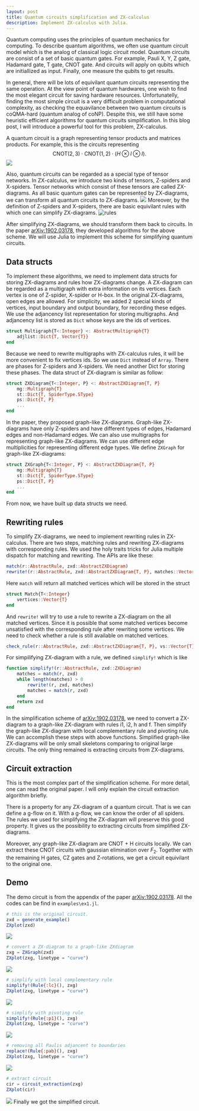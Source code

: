 ```yaml
---
layout: post
title: Quantum circuits simplification and ZX-calculus
description: Implement ZX-calculus with Julia.
---
```


Quantum computing uses the principles of quantum mechanics for computing. To describe quantum algorithms, we often use quantum circuit model which is the analog of classical logic circuit model. Quantum circuits are consist of a set of basic quantum gates. For example, Pauli X, Y, Z gate, Hadamard gate, T gate, CNOT gate. And circuits will apply on qubits which are initiallized as input. Finally, one measure the qubits to get results.

In general, there will be lots of equivilant quantum circuits representing the same operation. At the view point of quantum hardwares, one wish to find the most elegant circuit for saving hardware resources. Unfortunatelly, finding the most simple circuit is a very difficult problem in computational complexity, as checking the equavilance between two quantum circuits is coQMA-hard (quantum analog of coNP). Despite this, we still have some heuristic efficient algorithms for quantum circuits simplification. In this blog post, I will introduce a powerful tool for this problem, ZX-calculus.

A quantum circuit is a graph representing tensor products and matrices products. For example, this is the circuits representing 
$$
\mathrm{CNOT}(2,3)\cdot\mathrm{CNOT}(1,2)\cdot(H\otimes I\otimes I).
$$
![](\assets\blog_res\ZX\cir1.png)

Also, quantum circuits can be regarded as a special type of tensor networks. In ZX-calculus, we introduce two kinds of tensors, Z-spiders and X-spiders. Tensor networks which consist of these tensors are called ZX-diagrams. As all basic quantum gates can be represented by ZX-diagrams, we can transform all quantum circuits to ZX-diagrams. 
![](\assets\blog_res\ZX\zxd1.svg)
Moreover, by the definition of Z-spiders and X-spiders, there are basic equivilant rules with which one can simplify ZX-diagrams. 
![rules](\assets\blog_res\ZX\rules.png)

After simplifying ZX-diagrams, we should transform them back to circuits. In the paper [arXiv:1902.03178](https://arxiv.org/abs/1902.03178), they developed algorithms for the above scheme. We will use Julia to implement this scheme for simplifying quantum circuits.

## Data structs

To implement these algorithms, we need to implement data structs for storing ZX-diagrams and rules how ZX-diagrams change. A ZX-diagram can be regarded as a multigraph with extra information on its vertices. Each vertex is one of Z-spider, X-spider or H-box. In the original ZX-diagrams, open edges are allowed. For simplicity, we added 2 special kinds of vertices, input boundary and output boundary, for recording these edges. We use the adjancency list representation for storing multigraphs. And adjancency list is stored as `Dict` whose keys are the ids of vertices. 
```julia
struct Multigraph{T<:Integer} <: AbstractMultigraph{T}
    adjlist::Dict{T, Vector{T}}
end
```
Because we need to rewrite multigraphs with ZX-calculus rules, it will be more convenient to fix vertices ids. So we use `Dict` instead of `Array`. There are phases for Z-spiders and X-spiders. We need another Dict for storing these phases. The data struct of ZX-diagram is similar as follow:
```julia
struct ZXDiagram{T<:Integer, P} <: AbstractZXDiagram{T, P}
    mg::Multigraph{T}
    st::Dict{T, SpiderType.SType}
    ps::Dict{T, P}
    ...
end
```

In the paper, they proposed graph-like ZX-diagrams. Graph-like ZX-diagrams have only Z-spiders and have different types of edges, Hadamard edges and non-Hadamard edges. We can also use multigraphs for representing graph-like ZX-diagrams. We can use different edge multiplicities for representing different edge types. We define `ZXGraph` for graph-like ZX-diagrams:
```julia
struct ZXGraph{T<:Integer, P} <: AbstractZXDiagram{T, P}
    mg::Multigraph{T}
    st::Dict{T, SpiderType.SType}
    ps::Dict{T, P}
    ...
end
```

From now, we have built up data structs we need.

## Rewriting rules

To simplify ZX-diagrams, we need to implement rewriting rules in ZX-calculus. There are two steps, matching rules and rewriting ZX-diagrams with corresponding rules. We used the holy traits tricks for Julia multiple dispatch for matching and rewriting. The APIs are like these:
```julia
match(r::AbstractRule, zxd::AbstractZXDiagram)
rewrite!(r::AbstractRule, zxd::AbstractZXDiagram{T, P}, matches::Vector{Match{T}}) where {T, P}
```
Here `match` will return all matched vertices which will be stored in the struct
```julia
struct Match{T<:Integer}
    vertices::Vector{T}
end
```
And `rewrite!` will try to use a rule to rewrite a ZX-diagram on the all matched vertices. Since it is possible that some matched vertices become unsatisfied with the corresponding rule after rewriting some vertices. We need to check whether a rule is still available on matched vertices. 
```julia
check_rule(r::AbstractRule, zxd::AbstractZXDiagram{T, P}, vs::Vector{T}) where {T, P}
```

For simpilifying ZX-diagram with a rule, we defined `simplify!` which is like
```julia
function simplify!(r::AbstractRule, zxd::ZXDiagram)
    matches = match(r, zxd)
    while length(matches) > 0
        rewrite!(r, zxd, matches)
        matches = match(r, zxd)
    end
    return zxd
end
```

In the simplification scheme of [arXiv:1902.03178](https://arxiv.org/abs/1902.03178), we need to convert a ZX-diagram to a graph-like ZX-diagram with rules i1, i2, h and f. Then simplify the graph-like ZX-diagram with local complementary rule and pivoting rule. We can accomplish these steps with above functions. Simplified graph-like ZX-diagrams will be only small skeletons comparing to original large circuits. The only thing remained is extracting circuits from ZX-diagrams.

## Circuit extraction

This is the most complex part of the simplification scheme. For more detail, one can read the original paper. I will only explain the circuit extraction algorithm briefly.

There is a property for any ZX-diagram of a quantum circuit. That is we can define a g-flow on it. With a g-flow, we can know the order of all spiders. The rules we used for simplifying the ZX-diagram will preserve this good property. It gives us the possibility to extracting circuits from simplified ZX-diagrams. 

Moreover, any graph-like ZX-diagram are CNOT + H circuits locally. We can extract these CNOT circuits with gaussian elimination over $F_2$. Together with the remaining H gates, CZ gates and Z-rotations, we get a circuit equivilant to the original one.

## Demo

The demo circuit is from the appendix of the paper [arXiv:1902.03178](https://arxiv.org/abs/1902.03178). All the codes can be find in `examples\ex1.jl`.
```julia
# this is the original circuit.
zxd = generate_example()
ZXplot(zxd)
```
![](/assets/blog_res/ZX/1.svg)
```julia
# convert a ZX-diagram to a graph-like ZXdiagram
zxg = ZXGraph(zxd)
ZXplot(zxg, linetype = "curve")
```
![](/assets/blog_res/ZX/2.svg)
```julia
# simplify with local complementary rule 
simplify!(Rule{:lc}(), zxg)
ZXplot(zxg, linetype = "curve")
```
![](/assets/blog_res/ZX/3.svg)
```julia
# simplify with pivoting rule
simplify!(Rule{:p1}(), zxg)
ZXplot(zxg, linetype = "curve")
```
![](/assets/blog_res/ZX/4.svg)
```julia
# removing all Paulis adjancent to boundaries
replace!(Rule{:pab}(), zxg)
ZXplot(zxg, linetype = "curve")
```
![](/assets/blog_res/ZX/5.svg)
```julia
# extract circuit
cir = circuit_extraction(zxg)
ZXplot(cir)
```
![](/assets/blog_res/ZX/6.svg)
Finally we got the simplified circuit.
